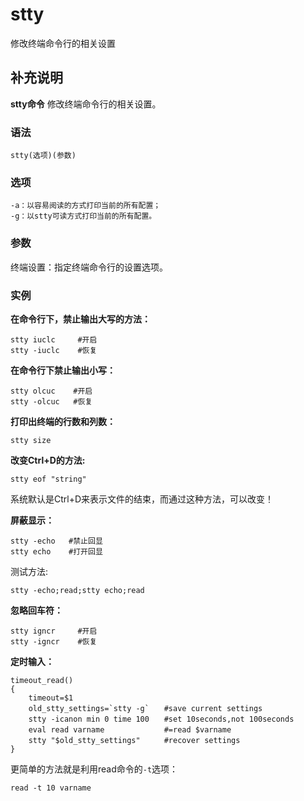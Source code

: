 stty
===

修改终端命令行的相关设置

## 补充说明

**stty命令** 修改终端命令行的相关设置。

### 语法  

```
stty(选项)(参数)
```

### 选项  

```
-a：以容易阅读的方式打印当前的所有配置；
-g：以stty可读方式打印当前的所有配置。
```

### 参数  

终端设置：指定终端命令行的设置选项。

### 实例  

 **在命令行下，禁止输出大写的方法：** 

```
stty iuclc     #开启
stty -iuclc    #恢复
```

 **在命令行下禁止输出小写：** 

```
stty olcuc    #开启
stty -olcuc   #恢复
```

 **打印出终端的行数和列数：** 

```
stty size
```

 **改变Ctrl+D的方法:** 

```
stty eof "string"
```

系统默认是Ctrl+D来表示文件的结束，而通过这种方法，可以改变！

 **屏蔽显示：** 

```
stty -echo   #禁止回显
stty echo    #打开回显
```

测试方法:

```
stty -echo;read;stty echo;read
```

 **忽略回车符：** 

```
stty igncr     #开启
stty -igncr    #恢复
```

 **定时输入：** 

```
timeout_read()
{
    timeout=$1
    old_stty_settings=`stty -g`　　#save current settings
    stty -icanon min 0 time 100　　#set 10seconds,not 100seconds
    eval read varname　　          #=read $varname
    stty "$old_stty_settings"　　  #recover settings
}
```

更简单的方法就是利用read命令的`-t`选项：

```
read -t 10 varname
```


<!-- Linux命令行搜索引擎：https://jaywcjlove.github.io/linux-command/ -->